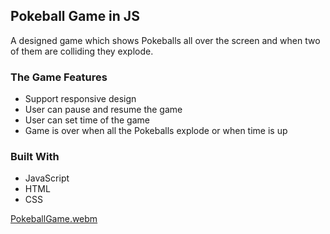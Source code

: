 
<!-- PROJECT LOGO -->
## Pokeball Game in JS
A designed game which shows Pokeballs all over the screen and when two of them are colliding they explode.

### The Game Features
* Support responsive design
* User can pause and resume the game
* User can set time of the game
* Game is over when all the Pokeballs explode or when time is up

### Built With
* JavaScript
* HTML
* CSS

[PokeballGame.webm](https://user-images.githubusercontent.com/58370322/227769580-8413b956-f6ba-4a76-850d-adb4323178a6.webm)


